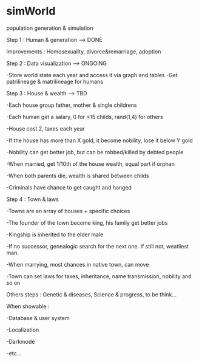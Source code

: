 # simWorld
population generation &amp; simulation

Step 1 : Human & generation --> DONE

Improvements : Homosexuality, divorce&remarriage, adoption

Step 2 : Data visualization --> ONGOING

-Store world state each year and access it via graph and tables
-Get patrilineage & matrilineage for humans

Step 3 : House & wealth --> TBD

-Each house group father, mother & single childrens

-Each human get a salary, 0 for <15 childs, rand(1,4) for others

-House cost 2, taxes each year

-If the house has more than X gold, it become nobility, lose it below Y gold

-Nobility can get better job, but can be robbed/killed by debted people

-When married, get 1/10th of the house wealth, equal part if orphan

-When both parents die, wealth is shared between childs

-Criminals have chance to get caught and hanged

Step 4 : Town & laws

-Towns are an array of houses + specific choices

-The founder of the town become king, his family get better jobs

-Kingship is inherited to the elder male

-If no successor, genealogic search for the next one. If still not, weatliest man.

-When marrying, most chances in native town, can move

-Town can set laws for taxes, inheritance, name transmission, nobility and so on

Others steps : Genetic & diseases, Science & progress, to be think...

When showable :

-Database & user system

-Localization

-Darkmode

-etc...



